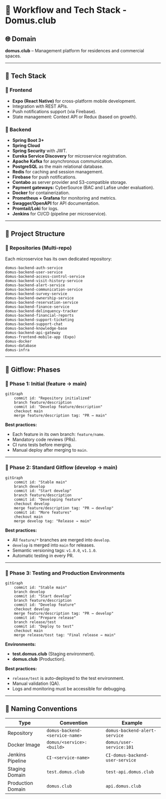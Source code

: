 # 🚀 Workflow and Tech Stack - Domus.club

## 🌐 Domain
**domus.club** – Management platform for residences and commercial spaces.

---

## 🧱 Tech Stack

### 🔹 Frontend
- **Expo (React Native)** for cross-platform mobile development.
- Integration with REST APIs.
- Push notifications support (via Firebase).
- State management: Context API or Redux (based on growth).

### 🔹 Backend
- **Spring Boot 3+**
- **Spring Cloud**
- **Spring Security** with JWT.
- **Eureka Service Discovery** for microservice registration.
- **Apache Kafka** for asynchronous communication.
- **PostgreSQL** as the main relational database.
- **Redis** for caching and session management.
- **Firebase** for push notifications.
- **Contabo** as server provider and S3-compatible storage.
- **Payment gateways:** CyberSource (BAC and Lafise under evaluation).
- **Docker** for containerization.
- **Prometheus + Grafana** for monitoring and metrics.
- **Swagger/OpenAPI** for API documentation.
- **Promtail/Loki** for logs.
- **Jenkins** for CI/CD (pipeline per microservice).

---

## 📁 Project Structure

### 🔸 Repositories (Multi-repo)
Each microservice has its own dedicated repository:

```
domus-backend-auth-service
domus-backend-user-service
domus-backend-access-control-service
domus-backend-visit-history-service
domus-backend-alert-service
domus-backend-communication-service
domus-backend-survey-service
domus-backend-ownership-service
domus-backend-reservation-service
domus-backend-finance-service
domus-backend-delinquency-tracker
domus-backend-financial-reports
domus-backend-support-ticketing
domus-backend-support-chat
domus-backend-knowledge-base
domus-backend-api-gateway
domus-frontend-mobile-app (Expo)
domus-docker
domus-database
domus-infra
```

---

## 🔁 Gitflow: Phases

### 🧩 Phase 1: Initial (feature → main)

```mermaid
gitGraph
    commit id: "Repository initialized"
    branch feature/description
    commit id: "Develop feature/description"
    checkout main
    merge feature/description tag: "PR → main"
```

**Best practices:**
- Each feature in its own branch: `feature/name`.
- Mandatory code reviews (PRs).
- CI runs tests before merging.
- Manual deploy after merging to `main`.

---

### 🧩 Phase 2: Standard Gitflow (develop → main)

```mermaid
gitGraph
    commit id: "Stable main"
    branch develop
    commit id: "Start develop"
    branch feature/description
    commit id: "Developing feature"
    checkout develop
    merge feature/description tag: "PR → develop"
    commit id: "More features"
    checkout main
    merge develop tag: "Release → main"
```

**Best practices:**
- All `feature/*` branches are merged into `develop`.
- `develop` is merged into `main` for releases.
- Semantic versioning tags: `v1.0.0`, `v1.1.0`.
- Automatic testing in every PR.

---

### 🧩 Phase 3: Testing and Production Environments

```mermaid
gitGraph
    commit id: "Stable main"
    branch develop
    commit id: "Start develop"
    branch feature/description
    commit id: "Develop feature"
    checkout develop
    merge feature/description tag: "PR → develop"
    commit id: "Prepare release"
    branch release/test
    commit id: "Deploy to test"
    checkout main
    merge release/test tag: "Final release → main"
```

**Environments:**
- **test.domus.club** (Staging environment).
- **domus.club** (Production).

**Best practices:**
- `release/test` is auto-deployed to the test environment.
- Manual validation (QA).
- Logs and monitoring must be accessible for debugging.

---

## 📛 Naming Conventions

| Type               | Convention                        | Example                              |
|--------------------|------------------------------------|--------------------------------------|
| Repository         | `domus-backend-<service-name>`           | `domus-backend-alert-service`              |
| Docker Image       | `domus/<service>:<build>`        | `domus/user-service:101`           |
| Jenkins Pipeline   | `CI-<service-name>`                | `CI-domus-backend-user-service`            |
| Staging Domain     | `test.domus.club`                 | `test-api.domus.club`               |
| Production Domain  | `domus.club`                      | `api.domus.club`                    |
